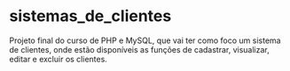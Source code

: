 # sistemas_de_clientes
 Projeto final do curso de PHP e MySQL, que vai ter como foco um sistema de clientes, onde estão disponíveis as funções de cadastrar, visualizar, editar e excluir os clientes.
